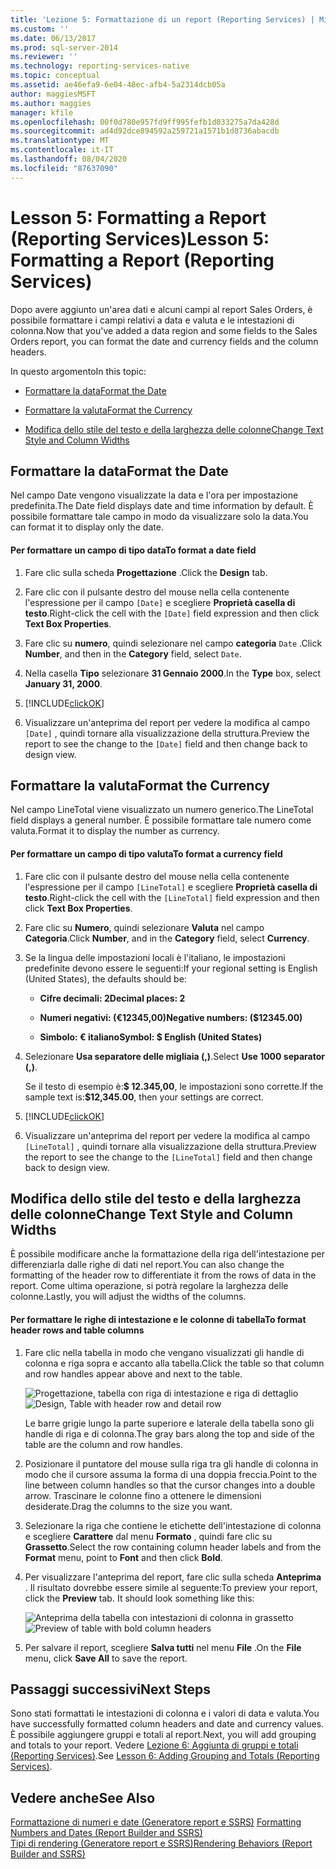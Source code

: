 ```yaml
---
title: 'Lezione 5: Formattazione di un report (Reporting Services) | Microsoft Docs'
ms.custom: ''
ms.date: 06/13/2017
ms.prod: sql-server-2014
ms.reviewer: ''
ms.technology: reporting-services-native
ms.topic: conceptual
ms.assetid: ae46efa9-6e04-48ec-afb4-5a2314dcb05a
author: maggiesMSFT
ms.author: maggies
manager: kfile
ms.openlocfilehash: 00f0d780e957fd9ff995fefb1d033275a7da428d
ms.sourcegitcommit: ad4d92dce894592a259721a1571b1d8736abacdb
ms.translationtype: MT
ms.contentlocale: it-IT
ms.lasthandoff: 08/04/2020
ms.locfileid: "87637090"
---
```

# <a name="lesson-5-formatting-a-report-reporting-services"></a><span data-ttu-id="7cfb4-102">Lesson 5: Formatting a Report (Reporting Services)</span><span class="sxs-lookup"><span data-stu-id="7cfb4-102">Lesson 5: Formatting a Report (Reporting Services)</span></span>
  <span data-ttu-id="7cfb4-103">Dopo avere aggiunto un'area dati e alcuni campi al report Sales Orders, è possibile formattare i campi relativi a data e valuta e le intestazioni di colonna.</span><span class="sxs-lookup"><span data-stu-id="7cfb4-103">Now that you've added a data region and some fields to the Sales Orders report, you can format the date and currency fields and the column headers.</span></span>  
  
 <span data-ttu-id="7cfb4-104">In questo argomento</span><span class="sxs-lookup"><span data-stu-id="7cfb4-104">In this topic:</span></span>  
  
-   [<span data-ttu-id="7cfb4-105">Formattare la data</span><span class="sxs-lookup"><span data-stu-id="7cfb4-105">Format the Date</span></span>](#bkmk_format_date)  
  
-   [<span data-ttu-id="7cfb4-106">Formattare la valuta</span><span class="sxs-lookup"><span data-stu-id="7cfb4-106">Format the Currency</span></span>](#bkmk_format_currency)  
  
-   [<span data-ttu-id="7cfb4-107">Modifica dello stile del testo e della larghezza delle colonne</span><span class="sxs-lookup"><span data-stu-id="7cfb4-107">Change Text Style and Column Widths</span></span>](#bkmk_change_textstyle)  
  
##  <a name="format-the-date"></a><a name="bkmk_format_date"></a><span data-ttu-id="7cfb4-108">Formattare la data</span><span class="sxs-lookup"><span data-stu-id="7cfb4-108">Format the Date</span></span>  
 <span data-ttu-id="7cfb4-109">Nel campo Date vengono visualizzate la data e l'ora per impostazione predefinita.</span><span class="sxs-lookup"><span data-stu-id="7cfb4-109">The Date field displays date and time information by default.</span></span> <span data-ttu-id="7cfb4-110">È possibile formattare tale campo in modo da visualizzare solo la data.</span><span class="sxs-lookup"><span data-stu-id="7cfb4-110">You can format it to display only the date.</span></span>  
  
#### <a name="to-format-a-date-field"></a><span data-ttu-id="7cfb4-111">Per formattare un campo di tipo data</span><span class="sxs-lookup"><span data-stu-id="7cfb4-111">To format a date field</span></span>  
  
1.  <span data-ttu-id="7cfb4-112">Fare clic sulla scheda **Progettazione** .</span><span class="sxs-lookup"><span data-stu-id="7cfb4-112">Click the **Design** tab.</span></span>  
  
2.  <span data-ttu-id="7cfb4-113">Fare clic con il pulsante destro del mouse nella cella contenente l'espressione per il campo `[Date]` e scegliere **Proprietà casella di testo**.</span><span class="sxs-lookup"><span data-stu-id="7cfb4-113">Right-click the cell with the `[Date]` field expression and then click **Text Box Properties**.</span></span>  
  
3.  <span data-ttu-id="7cfb4-114">Fare clic su **numero**, quindi selezionare nel campo **categoria** `Date` .</span><span class="sxs-lookup"><span data-stu-id="7cfb4-114">Click **Number**, and then in the **Category** field, select `Date`.</span></span>  
  
4.  <span data-ttu-id="7cfb4-115">Nella casella **Tipo** selezionare **31 Gennaio 2000**.</span><span class="sxs-lookup"><span data-stu-id="7cfb4-115">In the **Type** box, select **January 31, 2000**.</span></span>  
  
5.  [!INCLUDE[clickOK](../includes/clickok-md.md)]  
  
6.  <span data-ttu-id="7cfb4-116">Visualizzare un'anteprima del report per vedere la modifica al campo `[Date]` , quindi tornare alla visualizzazione della struttura.</span><span class="sxs-lookup"><span data-stu-id="7cfb4-116">Preview the report to see the change to the `[Date]` field and then change back to design view.</span></span>  
  
##  <a name="format-the-currency"></a><a name="bkmk_format_currency"></a><span data-ttu-id="7cfb4-117">Formattare la valuta</span><span class="sxs-lookup"><span data-stu-id="7cfb4-117">Format the Currency</span></span>  
 <span data-ttu-id="7cfb4-118">Nel campo LineTotal viene visualizzato un numero generico.</span><span class="sxs-lookup"><span data-stu-id="7cfb4-118">The LineTotal field displays a general number.</span></span> <span data-ttu-id="7cfb4-119">È possibile formattare tale numero come valuta.</span><span class="sxs-lookup"><span data-stu-id="7cfb4-119">Format it to display the number as currency.</span></span>  
  
#### <a name="to-format-a-currency-field"></a><span data-ttu-id="7cfb4-120">Per formattare un campo di tipo valuta</span><span class="sxs-lookup"><span data-stu-id="7cfb4-120">To format a currency field</span></span>  
  
1.  <span data-ttu-id="7cfb4-121">Fare clic con il pulsante destro del mouse nella cella contenente l'espressione per il campo `[LineTotal]` e scegliere **Proprietà casella di testo**.</span><span class="sxs-lookup"><span data-stu-id="7cfb4-121">Right-click the cell with the `[LineTotal]` field expression and then click **Text Box Properties**.</span></span>  
  
2.  <span data-ttu-id="7cfb4-122">Fare clic su **Numero**, quindi selezionare **Valuta** nel campo **Categoria**.</span><span class="sxs-lookup"><span data-stu-id="7cfb4-122">Click **Number**, and in the **Category** field, select **Currency**.</span></span>  
  
3.  <span data-ttu-id="7cfb4-123">Se la lingua delle impostazioni locali è l'italiano, le impostazioni predefinite devono essere le seguenti:</span><span class="sxs-lookup"><span data-stu-id="7cfb4-123">If your regional setting is English (United States), the defaults should be:</span></span>  
  
    -   <span data-ttu-id="7cfb4-124">**Cifre decimali: 2**</span><span class="sxs-lookup"><span data-stu-id="7cfb4-124">**Decimal places: 2**</span></span>  
  
    -   <span data-ttu-id="7cfb4-125">**Numeri negativi: (€12345,00)**</span><span class="sxs-lookup"><span data-stu-id="7cfb4-125">**Negative numbers: ($12345.00)**</span></span>  
  
    -   <span data-ttu-id="7cfb4-126">**Simbolo: € italiano**</span><span class="sxs-lookup"><span data-stu-id="7cfb4-126">**Symbol: $ English (United States)**</span></span>  
  
4.  <span data-ttu-id="7cfb4-127">Selezionare **Usa separatore delle migliaia (,)**.</span><span class="sxs-lookup"><span data-stu-id="7cfb4-127">Select **Use 1000 separator (,)**.</span></span>  
  
     <span data-ttu-id="7cfb4-128">Se il testo di esempio è:**$ 12.345,00**, le impostazioni sono corrette.</span><span class="sxs-lookup"><span data-stu-id="7cfb4-128">If the sample text is:**$12,345.00**, then your settings are correct.</span></span>  
  
5.  [!INCLUDE[clickOK](../includes/clickok-md.md)]  
  
6.  <span data-ttu-id="7cfb4-129">Visualizzare un'anteprima del report per vedere la modifica al campo `[LineTotal]` , quindi tornare alla visualizzazione della struttura.</span><span class="sxs-lookup"><span data-stu-id="7cfb4-129">Preview the report to see the change to the `[LineTotal]` field and then change back to design view.</span></span>  
  
##  <a name="change-text-style-and-column-widths"></a><a name="bkmk_change_textstyle"></a><span data-ttu-id="7cfb4-130">Modifica dello stile del testo e della larghezza delle colonne</span><span class="sxs-lookup"><span data-stu-id="7cfb4-130">Change Text Style and Column Widths</span></span>  
 <span data-ttu-id="7cfb4-131">È possibile modificare anche la formattazione della riga dell'intestazione per differenziarla dalle righe di dati nel report.</span><span class="sxs-lookup"><span data-stu-id="7cfb4-131">You can also change the formatting of the header row to differentiate it from the rows of data in the report.</span></span> <span data-ttu-id="7cfb4-132">Come ultima operazione, si potrà regolare la larghezza delle colonne.</span><span class="sxs-lookup"><span data-stu-id="7cfb4-132">Lastly, you will adjust the widths of the columns.</span></span>  
  
#### <a name="to-format-header-rows-and-table-columns"></a><span data-ttu-id="7cfb4-133">Per formattare le righe di intestazione e le colonne di tabella</span><span class="sxs-lookup"><span data-stu-id="7cfb4-133">To format header rows and table columns</span></span>  
  
1.  <span data-ttu-id="7cfb4-134">Fare clic nella tabella in modo che vengano visualizzati gli handle di colonna e riga sopra e accanto alla tabella.</span><span class="sxs-lookup"><span data-stu-id="7cfb4-134">Click the table so that column and row handles appear above and next to the table.</span></span>  
  
     <span data-ttu-id="7cfb4-135">![Progettazione, tabella con riga di intestazione e riga di dettaglio](../../2014/tutorials/media/rs-basictabledetailsdesign.gif "Progettazione, tabella con riga di intestazione e riga di dettaglio")</span><span class="sxs-lookup"><span data-stu-id="7cfb4-135">![Design, Table with header row and detail row](../../2014/tutorials/media/rs-basictabledetailsdesign.gif "Design, Table with header row and detail row")</span></span>  
  
     <span data-ttu-id="7cfb4-136">Le barre grigie lungo la parte superiore e laterale della tabella sono gli handle di riga e di colonna.</span><span class="sxs-lookup"><span data-stu-id="7cfb4-136">The gray bars along the top and side of the table are the column and row handles.</span></span>  
  
2.  <span data-ttu-id="7cfb4-137">Posizionare il puntatore del mouse sulla riga tra gli handle di colonna in modo che il cursore assuma la forma di una doppia freccia.</span><span class="sxs-lookup"><span data-stu-id="7cfb4-137">Point to the line between column handles so that the cursor changes into a double arrow.</span></span> <span data-ttu-id="7cfb4-138">Trascinare le colonne fino a ottenere le dimensioni desiderate.</span><span class="sxs-lookup"><span data-stu-id="7cfb4-138">Drag the columns to the size you want.</span></span>  
  
3.  <span data-ttu-id="7cfb4-139">Selezionare la riga che contiene le etichette dell'intestazione di colonna e scegliere **Carattere** dal menu **Formato** , quindi fare clic su **Grassetto**.</span><span class="sxs-lookup"><span data-stu-id="7cfb4-139">Select the row containing column header labels and from the **Format** menu, point to **Font** and then click **Bold**.</span></span>  
  
4.  <span data-ttu-id="7cfb4-140">Per visualizzare l'anteprima del report, fare clic sulla scheda **Anteprima** . Il risultato dovrebbe essere simile al seguente:</span><span class="sxs-lookup"><span data-stu-id="7cfb4-140">To preview your report, click the **Preview** tab. It should look something like this:</span></span>  
  
     <span data-ttu-id="7cfb4-141">![Anteprima della tabella con intestazioni di colonna in grassetto](../../2014/tutorials/media/rs-basictabledetailsformattedpreview.gif "Anteprima della tabella con intestazioni di colonna in grassetto")</span><span class="sxs-lookup"><span data-stu-id="7cfb4-141">![Preview of table with bold column headers](../../2014/tutorials/media/rs-basictabledetailsformattedpreview.gif "Preview of table with bold column headers")</span></span>  
  
5.  <span data-ttu-id="7cfb4-142">Per salvare il report, scegliere **Salva tutti** nel menu **File** .</span><span class="sxs-lookup"><span data-stu-id="7cfb4-142">On the **File** menu, click **Save All** to save the report.</span></span>  
  
## <a name="next-steps"></a><span data-ttu-id="7cfb4-143">Passaggi successivi</span><span class="sxs-lookup"><span data-stu-id="7cfb4-143">Next Steps</span></span>  
 <span data-ttu-id="7cfb4-144">Sono stati formattati le intestazioni di colonna e i valori di data e valuta.</span><span class="sxs-lookup"><span data-stu-id="7cfb4-144">You have successfully formatted column headers and date and currency values.</span></span> <span data-ttu-id="7cfb4-145">È possibile aggiungere gruppi e totali al report.</span><span class="sxs-lookup"><span data-stu-id="7cfb4-145">Next, you will add grouping and totals to your report.</span></span> <span data-ttu-id="7cfb4-146">Vedere [Lezione 6: Aggiunta di gruppi e totali &#40;Reporting Services&#41;](../reporting-services/lesson-6-adding-grouping-and-totals-reporting-services.md).</span><span class="sxs-lookup"><span data-stu-id="7cfb4-146">See [Lesson 6: Adding Grouping and Totals &#40;Reporting Services&#41;](../reporting-services/lesson-6-adding-grouping-and-totals-reporting-services.md).</span></span>  
  
## <a name="see-also"></a><span data-ttu-id="7cfb4-147">Vedere anche</span><span class="sxs-lookup"><span data-stu-id="7cfb4-147">See Also</span></span>  
 <span data-ttu-id="7cfb4-148">[Formattazione di numeri e date &#40;Generatore report e SSRS&#41;](report-design/formatting-numbers-and-dates-report-builder-and-ssrs.md) </span><span class="sxs-lookup"><span data-stu-id="7cfb4-148">[Formatting Numbers and Dates &#40;Report Builder and SSRS&#41;](report-design/formatting-numbers-and-dates-report-builder-and-ssrs.md) </span></span>  
 [<span data-ttu-id="7cfb4-149">Tipi di rendering &#40;Generatore report e SSRS&#41;</span><span class="sxs-lookup"><span data-stu-id="7cfb4-149">Rendering Behaviors &#40;Report Builder  and SSRS&#41;</span></span>](report-design/rendering-behaviors-report-builder-and-ssrs.md)  
  
  

